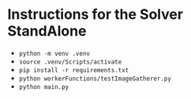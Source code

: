 # Instructions for the Solver StandAlone
- `python -m venv .venv`
- `source .venv/Scripts/activate`
- `pip install -r requirements.txt`
- `python workerFunctions/testImageGatherer.py`
- `python main.py`